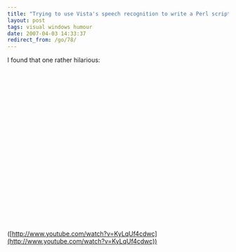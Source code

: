 ```yaml
---
title: "Trying to use Vista's speech recognition to write a Perl script"
layout: post
tags: visual windows humour
date: 2007-04-03 14:33:37
redirect_from: /go/78/
---
```


I found that one rather hilarious:

<object width="425" height="350"><param name="movie" value="http://www.youtube.com/v/KyLqUf4cdwc"></param><param name="wmode" value="transparent"></param><embed src="http://www.youtube.com/v/KyLqUf4cdwc" type="application/x-shockwave-flash" wmode="transparent" width="425" height="350"></embed></object>

([http://www.youtube.com/watch?v=KyLqUf4cdwc](http://www.youtube.com/watch?v=KyLqUf4cdwc))